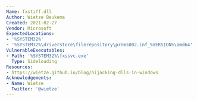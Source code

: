 ```yaml
---
Name: fxstiff.dll
Author: Wietze Beukema
Created: 2021-02-27
Vendor: Microsoft
ExpectedLocations:
- '%SYSTEM32%'
- '%SYSTEM32%\driverstore\filerepository\prnms002.inf_%VERSION%\amd64'
VulnerableExecutables:
- Path: '%SYSTEM32%\fxssvc.exe'
  Type: Sideloading
Resources:
- https://wietze.github.io/blog/hijacking-dlls-in-windows
Acknowledgements:
- Name: Wietze
  Twitter: '@wietze'
---
```

